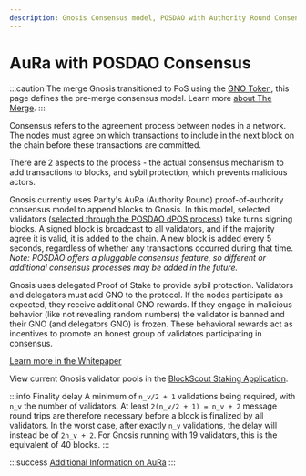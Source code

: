 ```yaml
---
description: Gnosis Consensus model, POSDAO with Authority Round Consensus
---
```


# AuRa with POSDAO Consensus

:::caution The merge
Gnosis transitioned to PoS using the [GNO Token](/concepts/tokens/gno), this page defines the pre-merge consensus model. Learn more [about The Merge](https://ethereum.org/en/upgrades/merge/).
:::

Consensus refers to the agreement process between nodes in a network. The nodes must agree on which transactions to include in the next block on the chain before these transactions are committed.

There are 2 aspects to the process - the actual consensus mechanism to add transactions to blocks, and sybil protection, which prevents malicious actors.

Gnosis currently uses Parity's AuRa (Authority Round) proof-of-authority consensus model to append blocks to Gnosis. In this model, selected validators ([selected through the POSDAO dPOS process](/concepts/specs/consensus/posdao)) take turns signing blocks. A signed block is broadcast to all validators, and if the majority agree it is valid, it is added to the chain. A new block is added every 5 seconds, regardless of whether any transactions occurred during that time. _Note: POSDAO offers a pluggable consensus feature, so different or additional consensus processes may be added in the future._

Gnosis uses delegated Proof of Stake to provide sybil protection. Validators and delegators must add GNO to the protocol. If the nodes participate as expected, they receive additional GNO rewards. If they engage in malicious behavior (like not revealing random numbers) the validator is banned and their GNO (and delegators GNO) is frozen. These behavioral rewards act as incentives to promote an honest group of validators participating in consensus.

[Learn more in the Whitepaper](/concepts/specs/consensus/posdao#whitepaper)

View current Gnosis validator pools in the [BlockScout Staking Application](https://blockscout.com/xdai/mainnet/validators).

:::info
Finality delay
A minimum of `n_v/2 + 1` validations being required, with `n_v` the number of validators. At least `2(n_v/2 + 1) = n_v + 2` message round trips are therefore necessary before a block is finalized by all validators. In the worst case, after exactly `n_v` validations, the delay will instead be of `2n_v + 2`. For Gnosis running with 19 validators, this is the equivalent of 40 blocks.
:::

:::success [Additional Information on AuRa](https://openethereum.github.io/Aura)
:::
